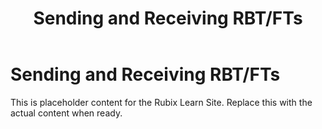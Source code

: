 ﻿---
title: Sending and Receiving RBT/FTs
sidebar_label: Sending and Receiving RBT/FTs
---

<!-- File: docs/xell-wallet/send-receive.md -->
# Sending and Receiving RBT/FTs

This is placeholder content for the Rubix Learn Site. Replace this with the actual content when ready.
